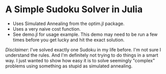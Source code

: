 # A Simple Sudoku Solver in Julia

* Uses Simulated Annealing from the optim.jl package.
* Uses a very naive cost function.
* See demo.jl for usage example. This demo may need to be run a few times before you get lucky and hit the exact solution.

_Disclaimer_: I've solved exactly one Sudoku in my life before. I'm not sure I understand the rules. And I'm definitely not trying to do things in a smart way. I just wanted to show how easy it is to solve seemingly "complex" problems using something as stupid as simulated annealing.
